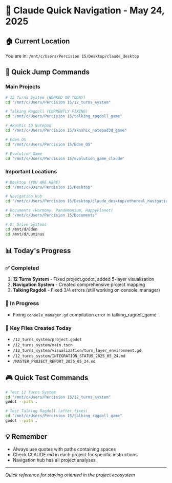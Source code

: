 # 🚀 Claude Quick Navigation - May 24, 2025

## 🏠 Current Location
You are in: `/mnt/c/Users/Percision 15/Desktop/claude_desktop`

## 📍 Quick Jump Commands

### Main Projects
```bash
# 12 Turns System (WORKED ON TODAY)
cd "/mnt/c/Users/Percision 15/12_turns_system"

# Talking Ragdoll (CURRENTLY FIXING)
cd "/mnt/c/Users/Percision 15/talking_ragdoll_game"

# Akashic 3D Notepad
cd "/mnt/c/Users/Percision 15/akashic_notepad3d_game"

# Eden OS
cd "/mnt/c/Users/Percision 15/Eden_OS"

# Evolution Game
cd "/mnt/c/Users/Percision 15/evolution_game_claude"
```

### Important Locations
```bash
# Desktop (YOU ARE HERE)
cd "/mnt/c/Users/Percision 15/Desktop"

# Navigation Hub
cd "/mnt/c/Users/Percision 15/Desktop/claude_desktop/ethereal_navigation_hub"

# Documents (Harmony, Pandemonium, HappyPlanet)
cd "/mnt/c/Users/Percision 15/Documents"

# D: Drive Systems
cd /mnt/d/Eden
cd /mnt/d/Luminus
```

## 📊 Today's Progress

### ✅ Completed
1. **12 Turns System** - Fixed project.godot, added 5-layer visualization
2. **Navigation System** - Created comprehensive project mapping
3. **Talking Ragdoll** - Fixed 3/4 errors (still working on console_manager)

### 🔧 In Progress
- Fixing `console_manager.gd` compilation error in talking_ragdoll_game

### 📝 Key Files Created Today
- `/12_turns_system/project.godot`
- `/12_turns_system/main.tscn`
- `/12_turns_system/visualization/turn_layer_environment.gd`
- `/12_turns_system/INTEGRATION_STATUS_2025_05_24.md`
- `/MASTER_PROJECT_REPORT_2025_05_24.md`

## 🎮 Quick Test Commands

```bash
# Test 12 Turns System
cd "/mnt/c/Users/Percision 15/12_turns_system"
godot --path .

# Test Talking Ragdoll (after fixes)
cd "/mnt/c/Users/Percision 15/talking_ragdoll_game"
godot --path .
```

## 💡 Remember
- Always use quotes with paths containing spaces
- Check CLAUDE.md in each project for specific instructions
- Navigation hub has all project analyses

---
*Quick reference for staying oriented in the project ecosystem*